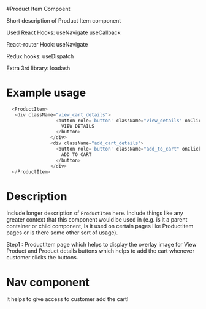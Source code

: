 #Product Item Compoent

Short description of Product Item component

Used React Hooks:
useNavigate
useCallback

React-router Hook:
useNavigate

Redux hooks:
useDispatch

Extra 3rd library:
loadash
# Example usage

```js
  <ProductItem>
   <div className="view_cart_details">
                  <button role='button' className="view_details" onClick={() =>gotoProductDetails(item)}>
                    VIEW DETAILS
                  </button>
                </div>
                <div className="add_cart_details">
                  <button role='button' className="add_to_cart" onClick={() => gotoMyCart(item)}>
                    ADD TO CART
                  </button>
                </div>
  </ProductItem>
```

# Description

Include longer description of `ProductItem` here. Include things like any
greater context that this component would be used in (e.g. is it a parent
container or child component, Is it used on certain pages like ProductItem pages or is there some other sort of usage).

Step1 : ProductItem page which helps to display the overlay image for View Product and Product details buttons which helps to add the cart whenever customer clicks the buttons.


# Nav component

It helps to give access to customer add the cart!
